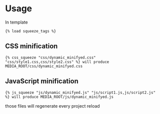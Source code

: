 Usage
=====

In template

    {% load squeeze_tags %}

CSS minification
----------------

    {% css_squeeze "css/dynamic_minifyed.css" "css/style1.css,css/style2.css" %} will produce MEDIA_ROOT/css/dynamic_minifyed.css

JavaScript minification
-----------------------

    {% js_squeeze "js/dynamic_minifyed.js" "js/script1.js,js/script2.js" %} will produce MEDIA_ROOT/js/dynamic_minifyed.js

those files will regenerate every project reload
